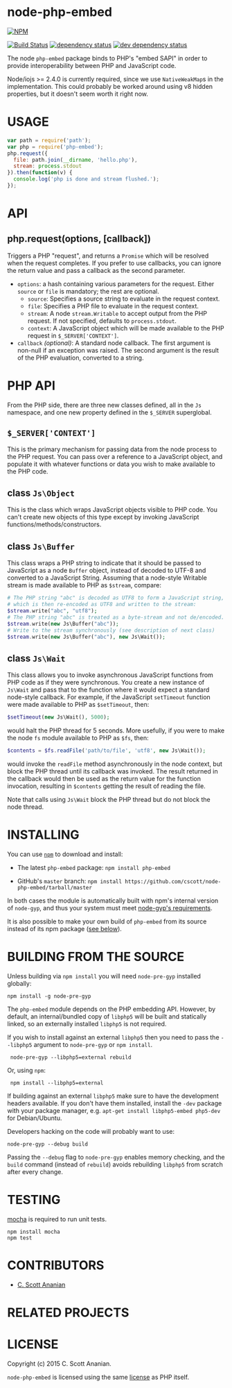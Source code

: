 # node-php-embed
[![NPM][NPM1]][NPM2]

[![Build Status][1]][2] [![dependency status][3]][4] [![dev dependency status][5]][6]

The node `php-embed` package binds to PHP's "embed SAPI" in order to
provide interoperability between PHP and JavaScript code.

Node/iojs >= 2.4.0 is currently required, since we use `NativeWeakMap`s
in the implementation.  This could probably be worked around using
v8 hidden properties, but it doesn't seem worth it right now.

# USAGE

```js
var path = require('path');
var php = require('php-embed');
php.request({
  file: path.join(__dirname, 'hello.php'),
  stream: process.stdout
}).then(function(v) {
  console.log('php is done and stream flushed.');
});
```

# API

## php.request(options, [callback])
Triggers a PHP "request", and returns a `Promise` which will be
resolved when the request completes.  If you prefer to use callbacks,
you can ignore the return value and pass a callback as the second
parameter.
*   `options`: a hash containing various parameters for the request.
    Either `source` or `file` is mandatory; the rest are optional.
    - `source`:
        Specifies a source string to evaluate in the request context.
    - `file`:
        Specifies a PHP file to evaluate in the request context.
    - `stream`:
        A node `stream.Writable` to accept output from the PHP request.
        If not specified, defaults to `process.stdout`.
    - `context`:
        A JavaScript object which will be made available to the PHP
        request in `$_SERVER['CONTEXT']`.
*   `callback` *(optional)*: A standard node callback.  The first argument
    is non-null if an exception was raised. The second argument is the
    result of the PHP evaluation, converted to a string.

# PHP API

From the PHP side, there are three new classes defined, all in the
`Js` namespace, and one new property defined in the `$_SERVER`
superglobal.

## `$_SERVER['CONTEXT']`
This is the primary mechanism for passing data from the node
process to the PHP request.  You can pass over a reference to
a JavaScript object, and populate it with whatever functions
or data you wish to make available to the PHP code.

## class `Js\Object`
This is the class which wraps JavaScript objects visible to PHP code.
You can't create new objects of this type except by invoking
JavaScript functions/methods/constructors.

## class `Js\Buffer`
This class wraps a PHP string to indicate that it should be passed to
JavaScript as a node `Buffer` object, instead of decoded to UTF-8 and
converted to a JavaScript String.  Assuming that a node-style
Writable stream is made available to PHP as `$stream`, compare:

```php
# The PHP string "abc" is decoded as UTF8 to form a JavaScript string,
# which is then re-encoded as UTF8 and written to the stream:
$stream.write("abc", "utf8");
# The PHP string "abc" is treated as a byte-stream and not de/encoded.
$stream.write(new Js\Buffer("abc"));
# Write to the stream synchronously (see description of next class)
$stream.write(new Js\Buffer("abc"), new Js\Wait());
```

## class `Js\Wait`
This class allows you to invoke asynchronous JavaScript functions from
PHP code as if they were synchronous.  You create a new instance of
`Js\Wait` and pass that to the function where it would expect a
standard node-style callback.  For example, if the JavaScript
`setTimeout` function were made available to PHP as `$setTimeout`, then:
```php
$setTimeout(new Js\Wait(), 5000);
```
would halt the PHP thread for 5 seconds.  More usefully, if you were
to make the node `fs` module available to PHP as `$fs`, then:
```php
$contents = $fs.readFile('path/to/file', 'utf8', new Js\Wait());
```
would invoke the `readFile` method asynchronously in the node context,
but block the PHP thread until its callback was invoked.  The result
returned in the callback would then be used as the return value for
the function invocation, resulting in `$contents` getting the result
of reading the file.

Note that calls using `Js\Wait` block the PHP thread but do not
block the node thread.

# INSTALLING

You can use [`npm`](https://github.com/isaacs/npm) to download and install:

* The latest `php-embed` package: `npm install php-embed`

* GitHub's `master` branch: `npm install https://github.com/cscott/node-php-embed/tarball/master`

In both cases the module is automatically built with npm's internal
version of `node-gyp`, and thus your system must meet
[node-gyp's requirements](https://github.com/TooTallNate/node-gyp#installation).

It is also possible to make your own build of `php-embed` from its
source instead of its npm package ([see below](#building-from-the-source)).

# BUILDING FROM THE SOURCE

Unless building via `npm install` you will need `node-pre-gyp`
installed globally:

    npm install -g node-pre-gyp

The `php-embed` module depends on the PHP embedding API.
However, by default, an internal/bundled copy of `libphp5` will be built and
statically linked, so an externally installed `libphp5` is not required.

If you wish to install against an external `libphp5` then you need to
pass the `--libphp5` argument to `node-pre-gyp` or `npm install`.

     node-pre-gyp --libphp5=external rebuild

Or, using `npm`:

     npm install --libphp5=external

If building against an external `libphp5` make sure to have the
development headers available.  If you don't have them installed,
install the `-dev` package with your package manager, e.g.
`apt-get install libphp5-embed php5-dev` for
Debian/Ubuntu.

Developers hacking on the code will probably want to use:

    node-pre-gyp --debug build

Passing the `--debug` flag to `node-pre-gyp` enables memory checking, and
the `build` command (instead of `rebuild`) avoids rebuilding `libphp5`
from scratch after every change.

# TESTING

[mocha](https://github.com/visionmedia/mocha) is required to run unit tests.

    npm install mocha
    npm test


# CONTRIBUTORS

* [C. Scott Ananian](https://github.com/cscott)

# RELATED PROJECTS

# LICENSE
Copyright (c) 2015 C. Scott Ananian.

`node-php-embed` is licensed using the same
[license](http://www.php.net/license/3_01.txt) as PHP itself.

[NPM1]: https://nodei.co/npm/php-embed.png
[NPM2]: https://nodei.co/npm/php-embed/

[1]: https://travis-ci.org/cscott/node-php-embed.png
[2]: https://travis-ci.org/cscott/node-php-embed
[3]: https://david-dm.org/cscott/node-php-embed.png
[4]: https://david-dm.org/cscott/node-php-embed
[5]: https://david-dm.org/cscott/node-php-embed/dev-status.png
[6]: https://david-dm.org/cscott/node-php-embed#info=devDependencies
